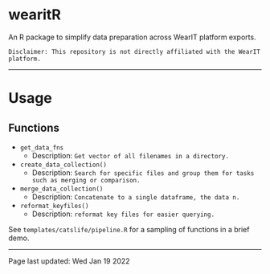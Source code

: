 # wearitR

An R package to simplify data preparation across WearIT platform exports. 

`Disclaimer: This repository is not directly affiliated with the WearIT platform.`

-----

# Usage

## Functions

- `get_data_fns`
	- Description: ``` Get vector of all filenames in a directory. ```
- `create_data_collection()`
	- Description: ``` Search for specific files and group them for tasks such as merging or comparison. ```
- `merge_data_collection()`
	- Description: ``` Concatenate to a single dataframe, the data n. ```
- `reformat_keyfiles()`
	- Description: ``` reformat key files for easier querying. ```

See `templates/catslife/pipeline.R` for a sampling of functions in a brief demo.

-----

Page last updated: Wed Jan 19 2022
